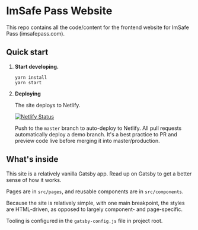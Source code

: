 # ImSafe Pass Website

This repo contains all the code/content for the frontend website for ImSafe Pass (imsafepass.com).

## Quick start

1. **Start developing.**

   ```shell
   yarn install
   yarn start
   ```

2. **Deploying**

   The site deploys to Netlify.

   [![Netlify Status](https://api.netlify.com/api/v1/badges/4e134c4c-a5a3-4220-9858-c83436225bf9/deploy-status)](https://app.netlify.com/sites/imsafe-site/deploys)

   Push to the `master` branch to auto-deploy to Netlify. All pull requests automatically deploy a demo branch. It's a best practice to PR and preview code live before merging it into master/production.

## What's inside

This site is a relatively vanilla Gatsby app. Read up on Gatsby to get a better sense of how it works.

Pages are in `src/pages`, and reusable components are in `src/components`.

Because the site is relatively simple, with one main breakpoint, the styles are HTML-driven, as opposed to largely component- and page-specific.

Tooling is configured in the `gatsby-config.js` file in project root.
